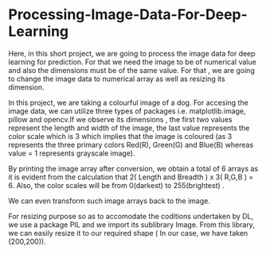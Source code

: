 # Processing-Image-Data-For-Deep-Learning

Here, in this short project, we are going to process the image data for deep learning for prediction. For that we need the image to be of numerical value and also the dimensions must be of the same value. For that , we are going to change the image data to numerical array as well as resizing its dimension.

In this project, we are taking a colourful image of a dog. For accesing the image data, we can utilize three types of packages i.e. matplotlib.image, pillow and opencv.If we observe its dimensions , the first two values represent the length and width of the image, the last value represents the color scale which is 3 which implies that the image is coloured (as 3 represents the three primary colors Red(R), Green(G) and Blue(B) whereas value = 1 represents grayscale image).

By printing the image array after conversion, we obtain a total of 6 arrays as it is evident from the calculation that 2( Length and Breadth ) x 3( R,G,B ) = 6. Also, the color scales will be from 0(darkest) to 255(brightest) .

We can even transform such image arrays back to the image.

For resizing purpose so as to accomodate the coditions undertaken by DL, we use a package PIL and we import its sublibrary Image. From this library, we can easily resize it to our required shape ( In our case, we have taken (200,200)).
